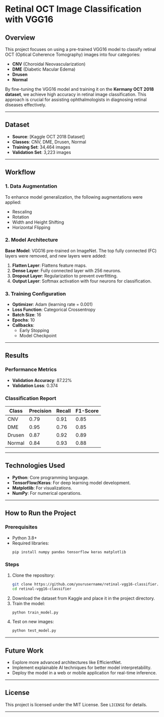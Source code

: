 # Retinal OCT Image Classification with VGG16

## **Overview**
This project focuses on using a pre-trained VGG16 model to classify retinal OCT (Optical Coherence Tomography) images into four categories:

- **CNV** (Choroidal Neovascularization)
- **DME** (Diabetic Macular Edema)
- **Drusen**
- **Normal**

By fine-tuning the VGG16 model and training it on the **Kermany OCT 2018 dataset**, we achieve high accuracy in retinal image classification. This approach is crucial for assisting ophthalmologists in diagnosing retinal diseases effectively.

---

## **Dataset**

- **Source**: [Kaggle OCT 2018 Dataset]
- **Classes**: CNV, DME, Drusen, Normal
- **Training Set**: 34,464 images
- **Validation Set**: 3,223 images

---

## **Workflow**

### **1. Data Augmentation**
To enhance model generalization, the following augmentations were applied:
- Rescaling
- Rotation
- Width and Height Shifting
- Horizontal Flipping

### **2. Model Architecture**

**Base Model**: VGG16 pre-trained on ImageNet. The top fully connected (FC) layers were removed, and new layers were added:

1. **Flatten Layer**: Flattens feature maps.
2. **Dense Layer**: Fully connected layer with 256 neurons.
3. **Dropout Layer**: Regularization to prevent overfitting.
4. **Output Layer**: Softmax activation with four neurons for classification.

### **3. Training Configuration**
- **Optimizer**: Adam (learning rate = 0.001)
- **Loss Function**: Categorical Crossentropy
- **Batch Size**: 16
- **Epochs**: 10
- **Callbacks**:
  - Early Stopping
  - Model Checkpoint

---

## **Results**

### **Performance Metrics**
- **Validation Accuracy**: 87.22%
- **Validation Loss**: 0.374


### Classification Report
| Class      | Precision | Recall | F1-Score |
|------------|-----------|--------|----------|
| CNV        | 0.79      | 0.91   | 0.85     |
| DME        | 0.95      | 0.76   | 0.85     |
| Drusen     | 0.87      | 0.92   | 0.89     |
| Normal     | 0.84      | 0.93   | 0.88     |

---

## **Technologies Used**
- **Python**: Core programming language.
- **TensorFlow/Keras**: For deep learning model development.
- **Matplotlib**: For visualizations.
- **NumPy**: For numerical operations.

---

## **How to Run the Project**

### Prerequisites
- Python 3.8+
- Required libraries:
  ```bash
  pip install numpy pandas tensorflow keras matplotlib
  ```

### Steps
1. Clone the repository:
   ```bash
   git clone https://github.com/yourusername/retinal-vgg16-classifier.git
   cd retinal-vgg16-classifier
   ```
2. Download the dataset from Kaggle and place it in the project directory.
3. Train the model:
   ```bash
   python train_model.py
   ```
4. Test on new images:
   ```bash
   python test_model.py
   ```

---

## **Future Work**
- Explore more advanced architectures like EfficientNet.
- Implement explainable AI techniques for better model interpretability.
- Deploy the model in a web or mobile application for real-time inference.

---

## **License**
This project is licensed under the MIT License. See `LICENSE` for details.

---
